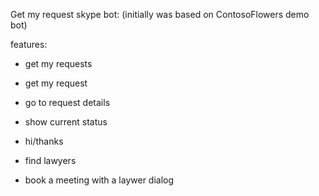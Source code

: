 Get my request skype bot:
(initially was based on ContosoFlowers demo bot)

features:

- get my requests
- get my request
- go to request details
- show current status

- hi/thanks 

- find lawyers
- book a meeting with a laywer dialog
